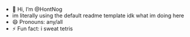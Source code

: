 - 👋 Hi, I’m @HontNog
- im literally using the default readme template idk what im doing here
- 😄 Pronouns: any/all
- ⚡ Fun fact: i sweat tetris

<!---
HontNog/HontNog is a ✨ special ✨ repository because its `README.md` (this file) appears on your GitHub profile.
You can click the Preview link to take a look at your changes.
--->

